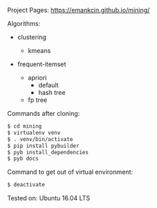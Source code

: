 Project Pages: <https://emankcin.github.io/mining/>

Algorithms:

- clustering
    - kmeans

- frequent-itemset
    - apriori
        - default
        - hash tree
    - fp tree


Commands after cloning:
```sh
$ cd mining
$ virtualenv venv
$ . venv/bin/activate
$ pip install pybuilder
$ pyb install_dependencies
$ pyb docs
```

Command to get out of virtual environment:
```sh
$ deactivate
```

Tested on: Ubuntu 16.04 LTS